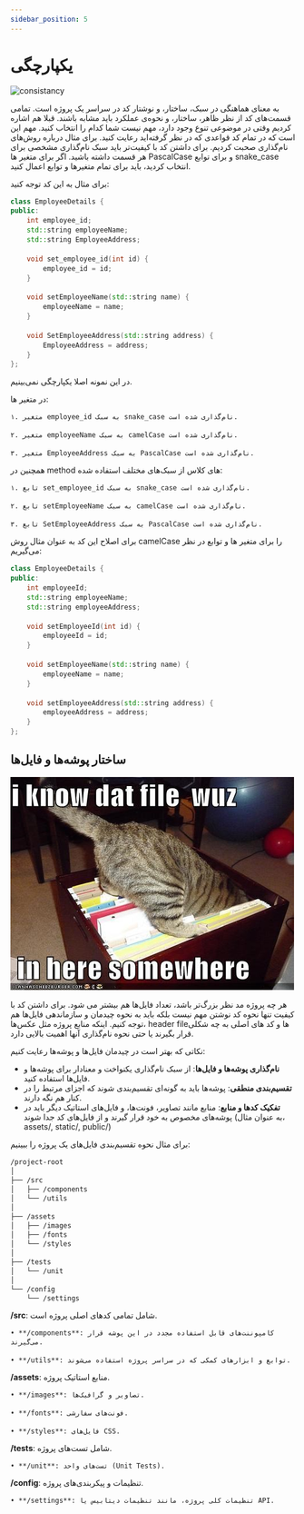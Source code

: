 ```yaml
---
sidebar_position: 5
---
```


# یکپارچگی

![consistancy](https://images2.memedroid.com/images/UPLOADED50/527e229189a96.jpeg)

به معنای هماهنگی در سبک، ساختار، و نوشتار کد در سراسر یک پروژه است. تمامی قسمت‌های کد از نظر ظاهر، ساختار، و نحوه‌ی عملکرد باید مشابه باشند.
قبلا هم اشاره کردیم وقتی در موضوعی تنوع وجود دارد، مهم نیست شما کدام را انتخاب کنید. مهم این است که در تمام کد قواعدی که در نظر گرفته‌اید رعایت کنید.
برای مثال درباره روش‌های نام‌گذاری صحبت کردیم. برای داشتن کد با کیفیت‌تر باید سبک نام‌گذاری مشخصی برای هر قسمت داشته باشید. اگر برای متغیر ها PascalCase و برای توابع snake_case انتخاب کردید، باید برای تمام متغیرها و توابع اعمال کنید.

برای مثال به این کد توجه کنید:

```cpp
class EmployeeDetails {
public:
    int employee_id;
    std::string employeeName;
    std::string EmployeeAddress;

    void set_employee_id(int id) {
        employee_id = id;
    }

    void setEmployeeName(std::string name) {
        employeeName = name;
    }

    void SetEmployeeAddress(std::string address) {
        EmployeeAddress = address;
    }
};
```

در این نمونه اصلا یکپارچگی نمی‌بینیم.

در متغیر ها:

    ۱. متغیر employee_id به سبک snake_case نام‌گذاری شده است.

    ۲. متغیر employeeName به سبک camelCase نام‌گذاری شده است.

    ۳. متغیر EmployeeAddress به سبک PascalCase نام‌گذاری شده است.

همچنین در method های کلاس از سبک‌های مختلف استفاده شده:

    ۱. تابع set_employee_id به سبک snake_case نام‌گذاری شده است.

    ۲. تابع setEmployeeName به سبک camelCase نام‌گذاری شده است.
    
    ۳. تابع SetEmployeeAddress به سبک PascalCase نام‌گذاری شده است.

برای اصلاح این کد به عنوان مثال روش camelCase را برای متغیر ها و توابع در نظر می‌گیریم:

```cpp
class EmployeeDetails {
public:
    int employeeId;
    std::string employeeName;
    std::string employeeAddress;

    void setEmployeeId(int id) {
        employeeId = id;
    }

    void setEmployeeName(std::string name) {
        employeeName = name;
    }

    void setEmployeeAddress(std::string address) {
        employeeAddress = address;
    }
};
```

## ساختار پوشه‌ها و فایل‌ها

![cat](Images/folder.jpg)

هر چه پروژه مد نظر بزرگ‌تر باشد، تعداد فایل‌ها هم بیشتر می شود. برای داشتن کد با کیفیت تنها نحوه کد نوشتن مهم نیست بلکه باید به نحوه چیدمان و سازماندهی فایل‌ها هم توجه کنیم. اینکه منابع پروژه مثل عکس‌ها، header fileها و کد های اصلی به چه شکلی قرار بگیرند یا حتی نحوه نام‌گذاری آنها اهمیت بالایی دارد.

نکاتی که بهتر است در چیدمان فایل‌ها و پوشه‌ها رعایت کنیم:

* **نام‌گذاری پوشه‌ها و فایل‌ها**: از سبک نام‌گذاری یکنواخت و معنادار برای پوشه‌ها و فایل‌ها استفاده کنید.
* **تقسیم‌بندی منطقی**: پوشه‌ها باید به گونه‌ای تقسیم‌بندی شوند که اجزای مرتبط را در کنار هم نگه دارند.
* **تفکیک کدها و منابع**: منابع مانند تصاویر، فونت‌ها، و فایل‌های استاتیک دیگر باید در پوشه‌های مخصوص به خود قرار گیرند و از فایل‌های کد جدا شوند (به عنوان مثال، assets/, static/, public/)

برای مثال نحوه تقسیم‌بندی فایل‌های یک پروژه را ببینیم:

```
/project-root
│
├── /src
│   ├── /components
│   └── /utils
│
├── /assets
│   ├── /images
│   ├── /fonts
│   └── /styles
│
├── /tests
│   └── /unit
│
└── /config
    └── /settings
```

**/src**: شامل تمامی کدهای اصلی پروژه است.

    • **/components**: کامپوننت‌های قابل استفاده مجدد در این پوشه قرار می‌گیرند.

    • **/utils**: توابع و ابزارهای کمکی که در سراسر پروژه استفاده می‌شوند.

**/assets**: منابع استاتیک پروژه.

    • **/images**: تصاویر و گرافیک‌ها.

    • **/fonts**: فونت‌های سفارشی.

    • **/styles**: فایل‌های CSS.

**/tests**: شامل تست‌های پروژه.

    • **/unit**: تست‌های واحد (Unit Tests).

**/config**: تنظیمات و پیکربندی‌های پروژه.

    • **/settings**: تنظیمات کلی پروژه، مانند تنظیمات دیتابیس یا API.